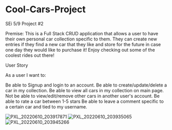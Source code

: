# Cool-Cars-Project

SEi 5/9 Project #2

Premise:
This is a Full Stack CRUD application that allows a user to have their own personal car collection specific to them. They can create new entries if they find a new car that they like and store for the future in case one day they would like to purchase it! Enjoy checking out some of the coolest rides out there!

User Story

As a user I want to:

Be able to Signup and login to an account.
Be able to create/update/delete a car in my collection.
Be able to view all cars in my collection on main page.
Not be able to view/edit/remove other cars in another user's account.
Be able to rate a car between 1-5 stars
Be able to leave a comment specific to a certain car and tied to my username.

![PXL_20220610_203917871](https://user-images.githubusercontent.com/102341554/173152563-c218ea1c-67e4-477b-ad6e-609198de1184.jpg)
![PXL_20220610_203935065](https://user-images.githubusercontent.com/102341554/173152566-3b280500-4a54-4443-ab14-5c509a698105.jpg)
![PXL_20220610_203945266](https://user-images.githubusercontent.com/102341554/173152570-fb078cd0-5b42-4b9b-9d2b-4911e580cb2c.jpg)
